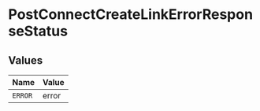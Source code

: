 # PostConnectCreateLinkErrorResponseStatus


## Values

| Name    | Value   |
| ------- | ------- |
| `ERROR` | error   |